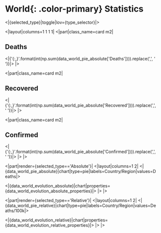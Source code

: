 # **World**{: .color-primary} Statistics

<|{selected_type}|toggle|lov={type_selector}|>

<|layout|columns=1 1 1 1|
<|part|class_name=card m2|
## Deaths
<|{'{:,}'.format(int(np.sum(data_world_pie_absolute['Deaths']))).replace(',', ' ')}|>
|>

<|part|class_name=card m2|
## Recovered
<|{'{:,}'.format(int(np.sum(data_world_pie_absolute['Recovered']))).replace(',', ' ')}|>
|>

<|part|class_name=card m2|
## Confirmed
<|{'{:,}'.format(int(np.sum(data_world_pie_absolute['Confirmed']))).replace(',', ' ')}|>
|>
|>


<|part|render={selected_type=='Absolute'}|
<|layout|columns=1 2|
<|{data_world_pie_absolute}|chart|type=pie|labels=Country/Region|values=Deaths|>

<|{data_world_evolution_absolute}|chart|properties={data_world_evolution_absolute_properties}|>
|>
|>

<|part|render={selected_type=='Relative'}|
<|layout|columns=1 2|
<|{data_world_pie_relative}|chart|type=pie|labels=Country/Region|values=Deaths/100k|>

<|{data_world_evolution_relative}|chart|properties={data_world_evolution_relative_properties}|>
|>
|>
